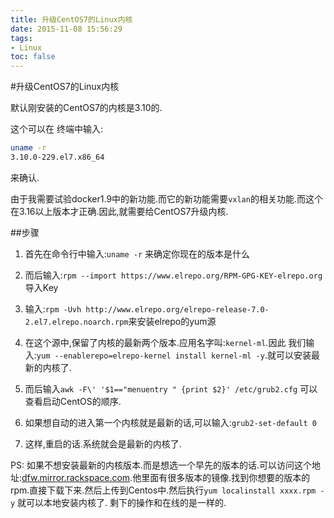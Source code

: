 ```yaml
---
title: 升级CentOS7的Linux内核
date: 2015-11-08 15:56:29
tags:
- Linux
toc: false
---
```


#升级CentOS7的Linux内核

默认刚安装的CentOS7的内核是3.10的.

这个可以在 终端中输入:

```bash
uname -r
3.10.0-229.el7.x86_64
```
来确认.

由于我需要试验docker1.9中的新功能.而它的新功能需要`vxlan`的相关功能.而这个在3.16以上版本才正确.因此,就需要给CentOS7升级内核.

<!--more-->

##步骤

1. 首先在命令行中输入:`uname -r` 来确定你现在的版本是什么

2. 而后输入:`rpm --import https://www.elrepo.org/RPM-GPG-KEY-elrepo.org` 导入Key

3. 输入:`rpm -Uvh http://www.elrepo.org/elrepo-release-7.0-2.el7.elrepo.noarch.rpm`来安装elrepo的yum源

4. 在这个源中,保留了内核的最新两个版本.应用名字叫:`kernel-ml`.因此 我们输入:`yum --enablerepo=elrepo-kernel install kernel-ml -y`.就可以安装最新的内核了.

5. 而后输入`awk -F\' '$1=="menuentry " {print $2}' /etc/grub2.cfg` 可以查看启动CentOS的顺序.

6. 如果想自动的进入第一个内核就是最新的话,可以输入:`grub2-set-default 0`

7. 这样,重启的话.系统就会是最新的内核了.

PS: 如果不想安装最新的内核版本.而是想选一个早先的版本的话.可以访问这个地址:[dfw.mirror.rackspace.com](dfw.mirror.rackspace.com).他里面有很多版本的镜像.找到你想要的版本的rpm.直接下载下来.然后上传到Centos中.然后执行`yum localinstall xxxx.rpm -y` 就可以本地安装内核了. 剩下的操作和在线的是一样的.


